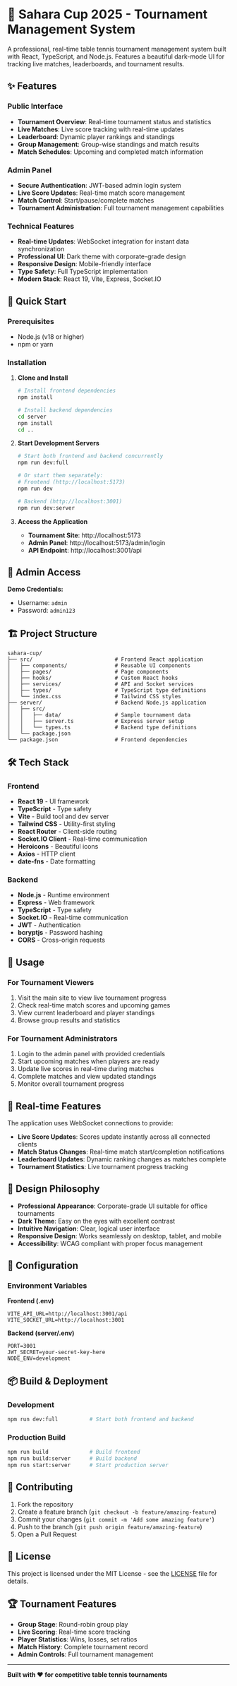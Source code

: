 # 🏓 Sahara Cup 2025 - Tournament Management System

A professional, real-time table tennis tournament management system built with React, TypeScript, and Node.js. Features a beautiful dark-mode UI for tracking live matches, leaderboards, and tournament results.

## ✨ Features

### Public Interface
- **Tournament Overview**: Real-time tournament status and statistics
- **Live Matches**: Live score tracking with real-time updates
- **Leaderboard**: Dynamic player rankings and standings
- **Group Management**: Group-wise standings and match results
- **Match Schedules**: Upcoming and completed match information

### Admin Panel
- **Secure Authentication**: JWT-based admin login system
- **Live Score Updates**: Real-time match score management
- **Match Control**: Start/pause/complete matches
- **Tournament Administration**: Full tournament management capabilities

### Technical Features
- **Real-time Updates**: WebSocket integration for instant data synchronization
- **Professional UI**: Dark theme with corporate-grade design
- **Responsive Design**: Mobile-friendly interface
- **Type Safety**: Full TypeScript implementation
- **Modern Stack**: React 19, Vite, Express, Socket.IO

## 🚀 Quick Start

### Prerequisites
- Node.js (v18 or higher)
- npm or yarn

### Installation

1. **Clone and Install**
   ```bash
   # Install frontend dependencies
   npm install
   
   # Install backend dependencies
   cd server
   npm install
   cd ..
   ```

2. **Start Development Servers**
   ```bash
   # Start both frontend and backend concurrently
   npm run dev:full
   
   # Or start them separately:
   # Frontend (http://localhost:5173)
   npm run dev
   
   # Backend (http://localhost:3001)
   npm run dev:server
   ```

3. **Access the Application**
   - **Tournament Site**: http://localhost:5173
   - **Admin Panel**: http://localhost:5173/admin/login
   - **API Endpoint**: http://localhost:3001/api

## 🔐 Admin Access

**Demo Credentials:**
- Username: `admin`
- Password: `admin123`

## 🏗️ Project Structure

```
sahara-cup/
├── src/                          # Frontend React application
│   ├── components/               # Reusable UI components
│   ├── pages/                    # Page components
│   ├── hooks/                    # Custom React hooks
│   ├── services/                 # API and Socket services
│   ├── types/                    # TypeScript type definitions
│   └── index.css                 # Tailwind CSS styles
├── server/                       # Backend Node.js application
│   ├── src/
│   │   ├── data/                 # Sample tournament data
│   │   ├── server.ts             # Express server setup
│   │   └── types.ts              # Backend type definitions
│   └── package.json
└── package.json                  # Frontend dependencies
```

## 🛠️ Tech Stack

### Frontend
- **React 19** - UI framework
- **TypeScript** - Type safety
- **Vite** - Build tool and dev server
- **Tailwind CSS** - Utility-first styling
- **React Router** - Client-side routing
- **Socket.IO Client** - Real-time communication
- **Heroicons** - Beautiful icons
- **Axios** - HTTP client
- **date-fns** - Date formatting

### Backend
- **Node.js** - Runtime environment
- **Express** - Web framework
- **TypeScript** - Type safety
- **Socket.IO** - Real-time communication
- **JWT** - Authentication
- **bcryptjs** - Password hashing
- **CORS** - Cross-origin requests

## 📱 Usage

### For Tournament Viewers
1. Visit the main site to view live tournament progress
2. Check real-time match scores and upcoming games
3. View current leaderboard and player standings
4. Browse group results and statistics

### For Tournament Administrators
1. Login to the admin panel with provided credentials
2. Start upcoming matches when players are ready
3. Update live scores in real-time during matches
4. Complete matches and view updated standings
5. Monitor overall tournament progress

## 🔄 Real-time Features

The application uses WebSocket connections to provide:
- **Live Score Updates**: Scores update instantly across all connected clients
- **Match Status Changes**: Real-time match start/completion notifications
- **Leaderboard Updates**: Dynamic ranking changes as matches complete
- **Tournament Statistics**: Live tournament progress tracking

## 🎨 Design Philosophy

- **Professional Appearance**: Corporate-grade UI suitable for office tournaments
- **Dark Theme**: Easy on the eyes with excellent contrast
- **Intuitive Navigation**: Clear, logical user interface
- **Responsive Design**: Works seamlessly on desktop, tablet, and mobile
- **Accessibility**: WCAG compliant with proper focus management

## 🔧 Configuration

### Environment Variables

**Frontend (.env)**
```env
VITE_API_URL=http://localhost:3001/api
VITE_SOCKET_URL=http://localhost:3001
```

**Backend (server/.env)**
```env
PORT=3001
JWT_SECRET=your-secret-key-here
NODE_ENV=development
```

## 📦 Build & Deployment

### Development
```bash
npm run dev:full          # Start both frontend and backend
```

### Production Build
```bash
npm run build             # Build frontend
npm run build:server      # Build backend
npm run start:server      # Start production server
```

## 🤝 Contributing

1. Fork the repository
2. Create a feature branch (`git checkout -b feature/amazing-feature`)
3. Commit your changes (`git commit -m 'Add some amazing feature'`)
4. Push to the branch (`git push origin feature/amazing-feature`)
5. Open a Pull Request

## 📄 License

This project is licensed under the MIT License - see the [LICENSE](LICENSE) file for details.

## 🏆 Tournament Features

- **Group Stage**: Round-robin group play
- **Live Scoring**: Real-time score tracking
- **Player Statistics**: Wins, losses, set ratios
- **Match History**: Complete tournament record
- **Admin Controls**: Full tournament management

---

**Built with ❤️ for competitive table tennis tournaments**
